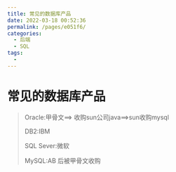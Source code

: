 ```yaml
---
title: 常见的数据库产品
date: 2022-03-18 00:52:36
permalink: /pages/e051f6/
categories:
  - 后端
  - SQL
tags:
  - 
---
```

# 常见的数据库产品

> Oracle:甲骨文==>   收购sun公司java==>sun收购mysql
>
> DB2:IBM
>
> SQL Sever:微软
>
> MySQL:AB 后被甲骨文收购



